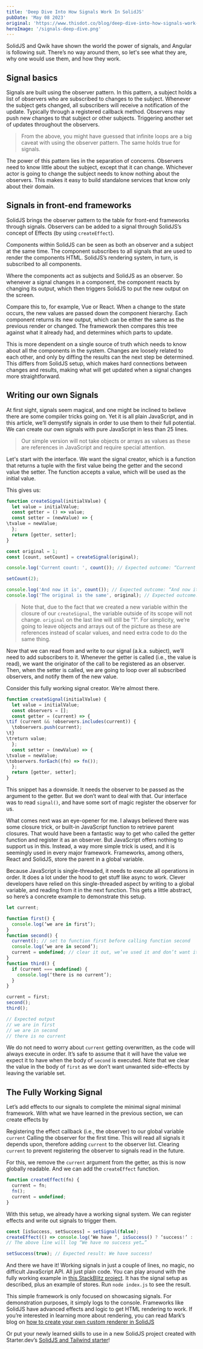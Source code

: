 ```yaml
---
title: 'Deep Dive Into How Signals Work In SolidJS'
pubDate: 'May 08 2023'
original: 'https://www.thisdot.co/blog/deep-dive-into-how-signals-work-in-solidjs/'
heroImage: '/signals-deep-dive.png'
---
```


SolidJS and Qwik have shown the world the power of signals, and Angular is
following suit. There’s no way around them, so let's see what they are, why one
would use them, and how they work.

## Signal basics

Signals are built using the observer pattern. In this pattern, a subject holds a
list of observers who are subscribed to changes to the subject. Whenever the
subject gets changed, all subscribers will receive a notification of the update.
Typically through a registered callback method. Observers may push new changes
to that subject or other subjects. Triggering another set of updates throughout
the observers.

> From the above, you might have guessed that infinite loops are a big caveat
> with using the observer pattern. The same holds true for signals.

The power of this pattern lies in the separation of concerns. Observers need to
know little about the subject, except that it can change. Whichever actor is
going to change the subject needs to know nothing about the observers. This
makes it easy to build standalone services that know only about their domain.

## Signals in front-end frameworks

SolidJS brings the observer pattern to the table for front-end frameworks
through signals. Observers can be added to a signal through SolidJS’s concept of
Effects (by using `createEffect`).

Components within SolidJS can be seen as both an observer and a subject at the
same time. The component subscribes to all signals that are used to render the
components HTML. SolidJS’s rendering system, in turn, is subscribed to all
components.

Where the components act as subjects and SolidJS as an observer. So whenever a
signal changes in a component, the component reacts by changing its output,
which then triggers SolidJS to put the new output on the screen.

Compare this to, for example, Vue or React. When a change to the state occurs,
the new values are passed down the component hierarchy. Each component returns
its new output, which can be either the same as the previous render or changed.
The framework then compares this tree against what it already had, and
determines which parts to update.

This is more dependent on a single source of truth which needs to know about all
the components in the system. Changes are loosely related to each other, and
only by diffing the results can the next step be determined. This differs from
SolidJS setup, which makes hard connections between changes and results, making
what will get updated when a signal changes more straightforward.

## Writing our own Signals

At first sight, signals seem magical, and one might be inclined to believe there
are some compiler tricks going on. Yet it is all plain JavaScript, and in this
article, we’ll demystify signals in order to use them to their full potential.
We can create our own signals with pure JavaScript in less than 25 lines.

> Our simple version will not take objects or arrays as values as these are
> references in JavaScript and require special attention.

Let's start with the interface. We want the signal creator, which is a function
that returns a tuple with the first value being the getter and the second value
the setter. The function accepts a value, which will be used as the initial
value.

This gives us:

```javascript
function createSignal(initialValue) {
  let value = initialValue;
  const getter = () => value;
  const setter = (newValue) => {
\tvalue = newValue;
  };
  return [getter, setter];
}

const original = 1;
const [count, setCount] = createSignal(original);

console.log('Current count: ', count()); // Expected outcome: “Current count: 1”

setCount(2);

console.log('And now it is', count()); // Expected outcome: “And now it is 2”
console.log('The original is the same', original); // Expected outcome: “The original is the same 1”
```

> Note that, due to the fact that we created a new variable within the closure
> of our `createSignal`, the variable outside of its scope will not change.
> `original` on the last line will still be “1”. For simplicity, we’re going to
> leave objects and arrays out of the picture as these are references instead of
> scalar values, and need extra code to do the same thing.

Now that we can read from and write to our signal (a.k.a. subject), we’ll need
to add subscribers to it. Whenever the getter is called (i.e., the value is
read), we want the originator of the call to be registered as an observer. Then,
when the setter is called, we are going to loop over all subscribed observers,
and notify them of the new value.

Consider this fully working signal creator. We’re almost there.

```javascript
function createSignal(initialValue) {
  let value = initialValue;
  const observers = [];
  const getter = (current) => {
\tif (current && !observers.includes(current)) {
  \tobservers.push(current);
\t}
\treturn value;
  };
  const setter = (newValue) => {
\tvalue = newValue;
\tobservers.forEach((fn) => fn());
  };
  return [getter, setter];
}
```

This snippet has a downside. It needs the observer to be passed as the argument
to the getter. But we don’t want to deal with that. Our interface was to read
`signal()`, and have some sort of magic register the observer for us.

What comes next was an eye-opener for me. I always believed there was some
closure trick, or built-in JavaScript function to retrieve parent closures. That
would have been a fantastic way to get who called the getter function and
register it as an observer. But JavaScript offers nothing to support us in this.
Instead, a way more simple trick is used, and it is seemingly used in every
major framework. Frameworks, among others, React and SolidJS, store the parent
in a global variable.

Because JavaScript is single-threaded, it needs to execute all operations in
order. It does a lot under the hood to get stuff like async to work. Clever
developers have relied on this single-threaded aspect by writing to a global
variable, and reading from it in the next function. This gets a little abstract,
so here’s a concrete example to demonstrate this setup.

```javascript
let current;

function first() {
  console.log(‘we are in first’);
}
function second() {
  current(); // set to function first before calling function second
  console.log(‘we are in second’);
  current = undefined; // clear it out, we’ve used it and don’t want it to pollute 
}
function third() {
  if (current === undefined) {
    console.log(‘there is no current’);
  }
}

current = first;
second();
third();

// Expected output
// we are in first
// we are in second
// there is no current
```

We do not need to worry about `current` getting overwritten, as the code will
always execute in order. It’s safe to assume that it will have the value we
expect it to have when the body of `second` is executed. Note that we clear the
value in the body of `first` as we don’t want unwanted side-effects by leaving
the variable set.

## The Fully Working Signal

Let’s add effects to our signals to complete the minimal signal minimal
framework. With what we have learned in the previous section, we can create
effects by

Registering the effect callback (i.e., the observer) to our global variable
`current` Calling the observer for the first time. This will read all signals it
depends upon, therefore adding `current` to the observer list. Clearing
`current` to prevent registering the observer to signals read in the future.

For this, we remove the `current` argument from the getter, as this is now
globally readable. And we can add the `createEffect` function.

```javascript
function createEffect(fn) {
  current = fn;
  fn();
  current = undefined;
}
```

With this setup, we already have a working signal system. We can register
effects and write out signals to trigger them.

```javascript
const [isSuccess, setSuccess] = setSignal(false);
createEffect(() => console.log(‘We have ‘, isSuccess() ? ‘success!’ : ‘no success yet…’);
// The above line will log “We have no success yet…”

setSuccess(true); // Expected result: We have success!
```

And there we have it! Working signals in just a couple of lines, no magic, no
difficult JavaScript API. All just plain code. You can play around with the
fully working example in
[this StackBlitz project](https://stackblitz.com/edit/node-zuzzhk). It has the
signal setup as described, plus an example of stores. Run `node index.js` to see
the result.

This simple framework is only focused on showcasing signals. For demonstration
purposes, it simply logs to the console. Frameworks like SolidJS have advanced
effects and logic to get HTML rendering to work. If you’re interested in
learning more about rendering, you can read Mark’s blog on
[how to create your own custom renderer in SolidJS](https://www.thisdot.co/blog/how-to-create-your-own-custom-renderer-in-solidjs)

Or put your newly learned skills to use in a new SolidJS project created with
Starter.dev’s
[SolidJS and Tailwind starter](https://starter.dev/kits/solidjs-tailwind/)!
